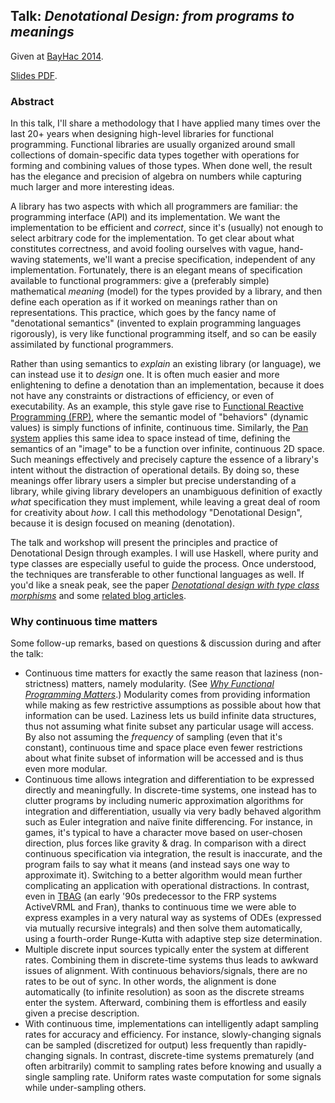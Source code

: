 ## Talk: *Denotational Design: from programs to meanings*

Given at [BayHac 2014](http://www.haskell.org/haskellwiki/BayHac2014).

[Slides PDF](http://conal.net/talks/bayhac-2014.pdf).

### Abstract

In this talk, I'll share a methodology that I have applied many times over the last 20+ years when designing high-level libraries for functional programming.
Functional libraries are usually organized around small collections of domain-specific data types together with operations for forming and combining values of those types.
When done well, the result has the elegance and precision of algebra on numbers while capturing much larger and more interesting ideas.

A library has two aspects with which all programmers are familiar: the programming interface (API) and its implementation.
We want the implementation to be efficient and *correct*, since it's (usually) not enough to select arbitrary code for the implementation.
To get clear about what constitutes correctness, and avoid fooling ourselves with vague, hand-waving statements, we'll want a precise specification, independent of any implementation.
Fortunately, there is an elegant means of specification available to functional programmers: give a (preferably simple) mathematical *meaning* (model) for the types provided by a library, and then define each operation as if it worked on meanings rather than on representations.
This practice, which goes by the fancy name of "denotational semantics" (invented to explain programming languages rigorously), is very like functional programming itself, and so can be easily assimilated by functional programmers.

Rather than using semantics to *explain* an existing library (or language), we can instead use it to *design* one.
It is often much easier and more enlightening to define a denotation than an implementation, because it does not have any constraints or distractions of efficiency, or even of executability.
As an example, this style gave rise to [Functional Reactive Programming (FRP)](http://stackoverflow.com/questions/5875929/specification-for-a-functional-reactive-programming-language/5878525#5878525), where the semantic model of "behaviors" (dynamic values) is simply functions of infinite, continuous time.
Similarly, the [Pan system](http://conal.net/Pan) applies this same idea to space instead of time, defining the semantics of an "image" to be a function over infinite, continuous 2D space.
Such meanings effectively and precisely capture the essence of a library's intent without the distraction of operational details.
By doing so, these meanings offer library users a simpler but precise understanding of a library, while giving library developers an unambiguous definition of exactly *what* specification they must implement, while leaving a great deal of room for creativity about *how*.
I call this methodology "Denotational Design", because it is design focused on meaning (denotation).

The talk and workshop will present the principles and practice of Denotational Design through examples.
I will use Haskell, where purity and type classes are especially useful to guide the process.
Once understood, the techniques are transferable to other functional languages as well.
If you'd like a sneak peak, see the paper [*Denotational design with type class morphisms*](http://conal.net/papers/type-class-morphisms/) and some [related blog articles](http://conal.net/blog/tag/type-class-morphism).

### Why continuous time matters

Some follow-up remarks, based on questions & discussion during and after the talk:

*   Continuous time matters for exactly the same reason that laziness (non-strictness) matters, namely modularity.
    (See [*Why Functional Programming Matters*](http://www.cse.chalmers.se/~rjmh/Papers/whyfp.html).)
    Modularity comes from providing information while making as few restrictive assumptions as possible about how that information can be used.
    Laziness lets us build infinite data structures, thus not assuming what finite subset any particular usage will access.
    By also not assuming the *frequency* of sampling (even that it's constant), continuous time and space place even fewer restrictions about what finite subset of information will be accessed and is thus even more modular.
*   Continuous time allows integration and differentiation to be expressed directly and meaningfully.
    In discrete-time systems, one instead has to clutter programs by including numeric approximation algorithms for integration and differentiation, usually via very badly behaved algorithm such as Euler integration and naïve finite differencing.
    For instance, in games, it's typical to have a character move based on user-chosen direction, plus forces like gravity & drag.
    In comparison with a direct continuous specification via integration, the result is inaccurate, and the program fails to say what it means (and instead says one way to approximate it).
    Switching to a better algorithm would mean further complicating an application with operational distractions.
    In contrast, even in [TBAG](http://conal.net/tbag/) (an early '90s predecessor to the FRP systems ActiveVRML and Fran), thanks to continuous time we were able to express examples in a very natural way as systems of ODEs (expressed via mutually recursive integrals) and then solve them automatically, using a fourth-order Runge-Kutta with adaptive step size determination.
*   Multiple discrete input sources typically enter the system at different rates.
    Combining them in discrete-time systems thus leads to awkward issues of alignment.
    With continuous behaviors/signals, there are no rates to be out of sync.
    In other words, the alignment is done automatically (to infinite resolution) as soon as the discrete streams enter the system.
    Afterward, combining them is effortless and easily given a precise description.
*   With continuous time, implementations can intelligently adapt sampling rates for accuracy and efficiency.
    For instance, slowly-changing signals can be sampled (discretized for output) less frequently than rapidly-changing signals.
    In contrast, discrete-time systems prematurely (and often arbitrarily) commit to sampling rates before knowing and usually a single sampling rate.
    Uniform rates waste computation for some signals while under-sampling others.

